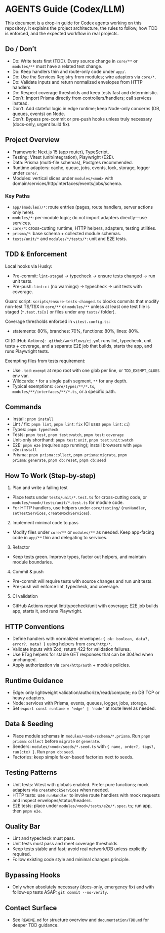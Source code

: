 # AGENTS Guide (Codex/LLM)

This document is a drop-in guide for Codex agents working on this repository. It explains the project architecture, the rules to follow, how TDD is enforced, and the expected workflow in real projects.

## Do / Don’t

- Do: Write tests first (TDD). Every source change in `core/**` or `modules/**` must have a related test change.
- Do: Keep handlers thin and route-only code under `app/`.
- Do: Use the Services Registry from modules; wire adapters via `core/*`.
- Do: Validate inputs and return normalized envelopes from HTTP handlers.
- Do: Respect coverage thresholds and keep tests fast and deterministic.
- Don’t: Import Prisma directly from controllers/handlers; call services instead.
- Don’t: Add stateful logic in edge runtime; keep Node-only concerns (DB, queues, events) on Node.
- Don’t: Bypass pre-commit or pre-push hooks unless truly necessary (docs-only, urgent build fix).

## Project Overview

- Framework: Next.js 15 (app router), TypeScript.
- Testing: Vitest (unit/integration), Playwright (E2E).
- Data: Prisma (multi-file schemas), Postgres recommended.
- Runtime adapters: cache, queue, jobs, events, lock, storage, logger under `core/`.
- Modules: vertical slices under `modules/<mod>` with domain/services/http/interfaces/events/jobs/schema.

### Key Paths

- `app/(modules)/*`: route entries (pages, route handlers, server actions only here).
- `modules/*`: per-module logic; do not import adapters directly—use services.
- `core/*`: cross-cutting runtime, HTTP helpers, adapters, testing utilities.
- `prisma/*`: base schema + collected module schemas.
- `tests/unit/*` and `modules/*/tests/*`: unit and E2E tests.

## TDD & Enforcement

Local hooks via Husky:

- Pre-commit: `lint-staged` → typecheck → ensure tests changed → run unit tests.
- Pre-push: `lint:ci` (no warnings) → typecheck → unit tests with coverage.

Guard script: `scripts/ensure-tests-changed.ts` blocks commits that modify non-test TS/TSX in `core/**` or `modules/**` unless at least one test file is staged (`*.test.ts[x]` or files under any `tests/` folder).

Coverage thresholds enforced in `vitest.config.ts`:

- statements: 80%, branches: 70%, functions: 80%, lines: 80%.

CI (GitHub Actions): `.github/workflows/ci.yml` runs lint, typecheck, unit tests + coverage, and a separate E2E job that builds, starts the app, and runs Playwright tests.

Exempting files from tests requirement:

- Use `.tdd-exempt` at repo root with one glob per line, or `TDD_EXEMPT_GLOBS` env var.
- Wildcards: `*` for a single path segment, `**` for any depth.
- Typical exemptions: `core/types/**/*.ts`, `modules/**/interfaces/**/*.ts`, or a specific path.

## Commands

- Install: `pnpm install`
- Lint / fix: `pnpm lint`, `pnpm lint:fix` (CI uses `pnpm lint:ci`)
- Types: `pnpm typecheck`
- Tests: `pnpm test`, `pnpm test:watch`, `pnpm test:coverage`
- Unit-only shorthand: `pnpm test:unit`, `pnpm test:unit:watch`
- E2E: `pnpm e2e` (requires app running); install browsers with `pnpm e2e:install`
- Prisma: `pnpm prisma:collect`, `pnpm prisma:migrate`, `pnpm prisma:generate`, `pnpm db:reset`, `pnpm db:seed`

## How To Work (Step-by-step)

1. Plan and write a failing test

- Place tests under `tests/unit/*.test.ts` for cross-cutting code, or `modules/<mod>/tests/unit/*.test.ts` for module code.
- For HTTP handlers, use helpers under `core/testing/` (`runHandler`, `setTestServices`, `createMockServices`).

2. Implement minimal code to pass

- Modify files under `core/**` or `modules/**` as needed. Keep app-facing code in `app/**` thin and delegating to services.

3. Refactor

- Keep tests green. Improve types, factor out helpers, and maintain module boundaries.

4. Commit & push

- Pre-commit will require tests with source changes and run unit tests.
- Pre-push will enforce lint, typecheck, and coverage.

5. CI validation

- GitHub Actions repeat lint/typecheck/unit with coverage; E2E job builds app, starts it, and runs Playwright.

## HTTP Conventions

- Define handlers with normalized envelopes: `{ ok: boolean, data?, error?, meta? }` using helpers from `core/http/*`.
- Validate inputs with Zod; return 422 for validation failures.
- Use ETag helpers for stable GET responses that can be 304’ed when unchanged.
- Apply authorization via `core/http/auth` + module policies.

## Runtime Guidance

- Edge: only lightweight validation/authorize/read/compute; no DB TCP or heavy adapters.
- Node: services with Prisma, events, queues, logger, jobs, storage.
- Set `export const runtime = 'edge' | 'node'` at route level as needed.

## Data & Seeding

- Place module schemas in `modules/<mod>/schema/*.prisma`. Run `pnpm prisma:collect` before `migrate` or `generate`.
- Seeders: `modules/<mod>/seeds/*.seed.ts` with `{ name, order?, tags?, run(ctx) }`. Run `pnpm db:seed`.
- Factories: keep simple faker-based factories next to seeds.

## Testing Patterns

- Unit tests: Vitest with globals enabled. Prefer pure functions; mock adapters via `createMockServices` when needed.
- HTTP tests: use `runHandler` to invoke route handlers with mock requests and inspect envelopes/status/headers.
- E2E tests: place under `modules/<mod>/tests/e2e/*.spec.ts`; run app, then `pnpm e2e`.

## Quality Bar

- Lint and typecheck must pass.
- Unit tests must pass and meet coverage thresholds.
- Keep tests stable and fast; avoid real network/DB unless explicitly required.
- Follow existing code style and minimal changes principle.

## Bypassing Hooks

- Only when absolutely necessary (docs-only, emergency fix) and with follow-up tests ASAP: `git commit --no-verify`.

## Contact Surface

- See `README.md` for structure overview and `documentation/TDD.md` for deeper TDD guidance.
